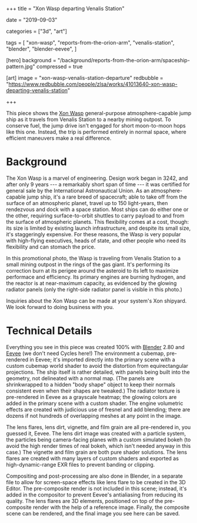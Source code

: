 +++
title = "Xon Wasp departing Venalis Station"

date = "2019-09-03"

categories = ["3d", "art"]

tags = [
     "xon-wasp",
     "reports-from-the-orion-arm",
     "venalis-station",
     "blender",
     "blender-eevee",
     ]

[hero]
background = "/background/reports-from-the-orion-arm/spaceship-pattern.jpg"
compressed = true

[art]
image = "xon-wasp-venalis-station-departure"
redbubble = "https://www.redbubble.com/people/zlsa/works/41013640-xon-wasp-departing-venalis-station"

+++

This piece shows the [Xon Wasp](/tags/xon-wasp) general-purpose atmosphere-capable jump ship as it travels from Venalis Station to a nearby mining outpost.
To conserve fuel, the jump drive isn't engaged for short moon-to-moon hops like this one.
Instead, the trip is performed entirely in normal space, where efficient maneuvers make a real difference.

<!--[trans-Mars injection burn]({{< ref
"term/tmi.md" >}}) that marks the beginning of its coast to Mars.-->

<!--more-->

<!--
{{% note %}}
This science-fiction excerpt is one of the [Reports from the Orion Arm](/tags/reports-from-the-orion-arm).
{{% /note %}}
-->

# Background

The Xon Wasp is a marvel of engineering.
Design work began in 3242, and after only 9 years --- a remarkably short span of time --- it was certified for general sale by the International Astronautical Union.
As an atmosphere-capable jump ship, it's a rare breed of spacecraft; able to take off from the surface of an atmospheric planet, travel up to 150 light-years, then rendezvous and dock with a space station.
Most ships can do either one or the other, requiring surface-to-orbit shuttles to carry payload to and from the surface of atmospheric planets.
This flexibility comes at a cost, though: its size is limited by existing launch infrastructure, and despite its small size, it's staggeringly expensive.
For these reasons, the Wasp is very popular with high-flying executives, heads of state, and other people who need its flexibility and can stomach the price.

In this promotional photo, the Wasp is traveling from Venalis Station to a small mining outpost in the rings of the gas giant.
It's performing its correction burn at its perigee around the asteroid to its left to maximize performace and efficiency.
Its primary engines are burning hydrogen, and the reactor is at near-maximum capacity, as evidenced by the glowing radiator panels (only the right-side radiator panel is visible in this photo.)

Inquiries about the Xon Wasp can be made at your system's Xon shipyard.
We look forward to doing business with you.

# Technical Details

Everything you see in this piece was created 100% with [Blender](/tags/blender) 2.80 and [Eevee](/tags/blender-eevee) (we don't need Cycles here!)
The environment a cubemap, pre-rendered in Eevee; it's imported directly into the primary scene with a custom cubemap world shader to avoid the distortion from equirectangular projections.
The ship itself is rather detailed, with panels being built into the geometry, not delineated with a normal map.
(The panels are shrinkwrapped to a hidden "body shape" object to keep their normals consistent even when their shapes are tweaked.)
The radiator texture is pre-rendered in Eevee as a grayscale heatmap; the glowing colors are added in the primary scene with a custom shader.
The engine volumetric effects are created with judicious use of fresnel and add blending; there are dozens if not hundreds of overlapping meshes at any point in the image.

The lens flares, lens dirt, vignette, and film grain are all pre-rendered in, you guessed it, Eevee.
The lens dirt image was created with a particle system, the particles being camera-facing planes with a custom simulated bokeh (to avoid the high render times of real bokeh, which isn't needed anyway in this case.)
The vignette and film grain are both pure shader solutions.
The lens flares are created with many layers of custom shaders and exported as high-dynamic-range EXR files to prevent banding or clipping.

Compositing and post-processing are also done in Blender, in a separate file to allow for screen-space effects like lens flare to be created in the 3D Editor.
The pre-composite render is not included in this scene; instead, it's added in the compositor to prevent Eevee's antialiasing from reducing its quality.
The lens flares are 3D elements, positioned on top of the pre-composite render with the help of a reference image.
Finally, the composite scene can be rendered, and the final image you see here can be saved.
